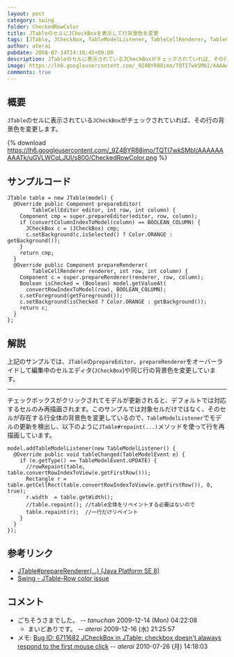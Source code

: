 ```yaml
---
layout: post
category: swing
folder: CheckedRowColor
title: JTableのセルにJCheckBoxを表示して行背景色を変更
tags: [JTable, JCheckBox, TableModelListener, TableCellRenderer, TableCellEditor]
author: aterai
pubdate: 2008-07-14T14:18:45+09:00
description: JTableのセルに表示されているJCheckBoxがチェックされていれば、その行の背景色を変更します。
image: https://lh6.googleusercontent.com/_9Z4BYR88imo/TQTI7wkSMbI/AAAAAAAAATk/uGVLWCqLJUI/s800/CheckedRowColor.png
comments: true
---
```

## 概要
`JTable`のセルに表示されている`JCheckBox`がチェックされていれば、その行の背景色を変更します。

{% download https://lh6.googleusercontent.com/_9Z4BYR88imo/TQTI7wkSMbI/AAAAAAAAATk/uGVLWCqLJUI/s800/CheckedRowColor.png %}

## サンプルコード
<pre class="prettyprint"><code>JTable table = new JTable(model) {
  @Override public Component prepareEditor(
        TableCellEditor editor, int row, int column) {
    Component cmp = super.prepareEditor(editor, row, column);
    if (convertColumnIndexToModel(column) == BOOLEAN_COLUMN) {
      JCheckBox c = (JCheckBox) cmp;
      c.setBackground(c.isSelected() ? Color.ORANGE : getBackground());
    }
    return cmp;
  }
  @Override public Component prepareRenderer(
        TableCellRenderer renderer, int row, int column) {
    Component c = super.prepareRenderer(renderer, row, column);
    Boolean isChecked = (Boolean) model.getValueAt(
      convertRowIndexToModel(row), BOOLEAN_COLUMN);
    c.setForeground(getForeground());
    c.setBackground(isChecked ? Color.ORANGE : getBackground());
    return c;
  }
};
</code></pre>

## 解説
上記のサンプルでは、`JTable`の`prepareEditor`、`prepareRenderer`をオーバーライドして編集中のセルエディタ(`JCheckBox`)や同じ行の背景色を変更しています。

- - - -
チェックボックスがクリックされてモデルが更新されると、デフォルトでは対応するセルのみ再描画されます。このサンプルでは対象セルだけではなく、そのセルが存在する行全体の背景色を変更しているので、`TableModelListener`でモデルの更新を検出し、以下のように`JTable#repaint(...)`メソッドを使って行を再描画しています。

<pre class="prettyprint"><code>model.addTableModelListener(new TableModelListener() {
  @Override public void tableChanged(TableModelEvent e) {
    if (e.getType() == TableModelEvent.UPDATE) {
      //rowRepaint(table, table.convertRowIndexToView(e.getFirstRow()));
      Rectangle r = table.getCellRect(table.convertRowIndexToView(e.getFirstRow()), 0, true);
      r.width  = table.getWidth();
      //table.repaint(); //table全体をリペイントする必要はないので
      table.repaint(r);  //一行だけリペイント
    }
  }
});
</code></pre>

## 参考リンク
- [JTable#prepareRenderer(...) (Java Platform SE 8)](https://docs.oracle.com/javase/jp/8/docs/api/javax/swing/JTable.html#prepareRenderer-javax.swing.table.TableCellRenderer-int-int-)
- [Swing - JTable-Row color issue](https://community.oracle.com/thread/1361072)

<!-- dummy comment line for breaking list -->

## コメント
- ごちそうさまでした。 -- *tanuchan* 2009-12-14 (Mon) 04:22:08
    - まいどありです。 -- *aterai* 2009-12-16 (水) 21:25:57
- メモ: [Bug ID: 6711682 JCheckBox in JTable: checkbox doesn't alaways respond to the first mouse click](http://bugs.java.com/bugdatabase/view_bug.do?bug_id=6711682) -- *aterai* 2010-07-26 (月) 14:18:03

<!-- dummy comment line for breaking list -->
